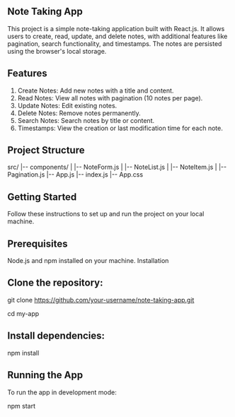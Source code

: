 ##  Note Taking App
This project is a simple note-taking application built with React.js. It allows users to create, read, update, and delete notes, with additional features like pagination, search functionality, and timestamps. The notes are persisted using the browser's local storage.

## Features
1. Create Notes: Add new notes with a title and content.
2. Read Notes: View all notes with pagination (10 notes per page).
3. Update Notes: Edit existing notes.
4. Delete Notes: Remove notes permanently.
5. Search Notes: Search notes by title or content.
6. Timestamps: View the creation or last modification time for each note.


## Project Structure
src/
|-- components/
|   |-- NoteForm.js
|   |-- NoteList.js
|   |-- NoteItem.js
|   |-- Pagination.js
|-- App.js
|-- index.js
|-- App.css


## Getting Started
Follow these instructions to set up and run the project on your local machine.

## Prerequisites
Node.js and npm installed on your machine.
Installation


## Clone the repository:


git clone https://github.com/your-username/note-taking-app.git

cd my-app

## Install dependencies:

npm install

## Running the App
To run the app in development mode:

npm start

